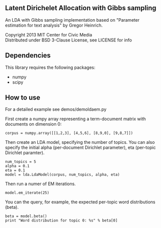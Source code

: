 ## Latent Dirichelet Allocation with Gibbs sampling

An LDA with Gibbs sampling implementation based on
"Parameter estimation for text analysis" by Gregor Heinrich.

Copyright 2013 MIT Center for Civic Media  
Distributed under BSD 3-Clause License, see LICENSE for info

## Dependencies

This library requires the following packages:
* numpy
* scipy

## How to use

For a detailed example see demos/demoldaem.py

First create a numpy array representing a term-document matrix with documents on dimension 0:

    corpus = numpy.array([[1,2,3], [4,5,6], [8,9,0], [9,8,7]])
    
Then create an LDA model, specifying the number of topics.  You can also specify the initial alpha (per-document Dirichlet parameter), eta (per-topic Dirichlet paramter).

    num_topics = 5
    alpha = 0.1
    eta = 0.1
    model = lda.LdaModel(corpus, num_topics, alpha, eta)
    
Then run a numer of EM iterations.

    model.em_iterate(25)

You can the query, for example, the expected per-topic word distributions (beta).

    beta = model.beta()
    print "Word distribution for topic 0: %s" % beta[0]
